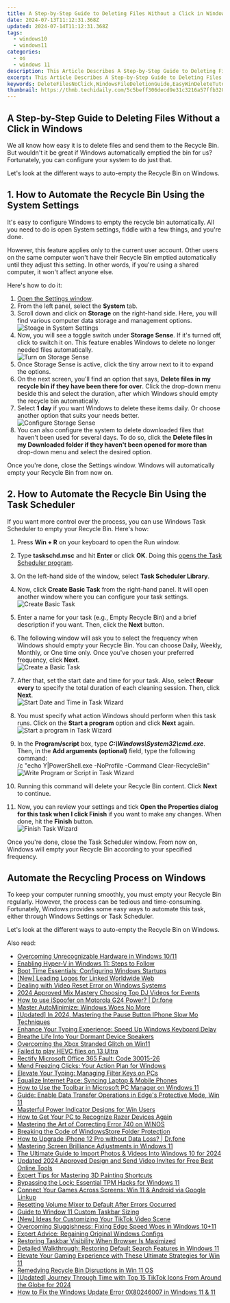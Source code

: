 ```yaml
---
title: A Step-by-Step Guide to Deleting Files Without a Click in Windows
date: 2024-07-13T11:12:31.368Z
updated: 2024-07-14T11:12:31.368Z
tags:
  - windows10
  - windows11
categories:
  - os
  - windows 11
description: This Article Describes A Step-by-Step Guide to Deleting Files Without a Click in Windows
excerpt: This Article Describes A Step-by-Step Guide to Deleting Files Without a Click in Windows
keywords: DeleteFilesNoClick,WindowsFileDeletionGuide,EasyWinDeleteTutorial,FilesRemoveWithoutClick,SafeDeleteWindowsFiles,ClicklessFileRemoval,SecureWinDeletionMethod
thumbnail: https://thmb.techidaily.com/5c5beff306decd9e31c3216a57ffb320c5012e1719fd0426ca459ec8dc06e9a5.jpg
---
```


## A Step-by-Step Guide to Deleting Files Without a Click in Windows

 We all know how easy it is to delete files and send them to the Recycle Bin. But wouldn't it be great if Windows automatically emptied the bin for us? Fortunately, you can configure your system to do just that.

 Let's look at the different ways to auto-empty the Recycle Bin on Windows.

## 1\. How to Automate the Recycle Bin Using the System Settings

 It's easy to configure Windows to empty the recycle bin automatically. All you need to do is open System settings, fiddle with a few things, and you're done.

 However, this feature applies only to the current user account. Other users on the same computer won't have their Recycle Bin emptied automatically until they adjust this setting. In other words, if you're using a shared computer, it won't affect anyone else.

 Here's how to do it:

1. [Open the Settings window](https://www.makeuseof.com/windows-ways-to-open-system-settings/).
2. From the left panel, select the **System** tab.
3. Scroll down and click on **Storage** on the right-hand side. Here, you will find various computer data storage and management options.  
![Stoage in System Settings](https://static1.makeuseofimages.com/wordpress/wp-content/uploads/2023/08/stoage-in-system-settings.jpg)
4. Now, you will see a toggle switch under **Storage Sense**. If it's turned off, click to switch it on. This feature enables Windows to delete no longer needed files automatically.  
![Turn on Storage Sense](https://static1.makeuseofimages.com/wordpress/wp-content/uploads/2023/08/turn-on-storage-sense.jpg)
5. Once Storage Sense is active, click the tiny arrow next to it to expand the options.
6. On the next screen, you'll find an option that says, **Delete files in my recycle bin if they have been there for over**. Click the drop-down menu beside this and select the duration, after which Windows should empty the recycle bin automatically.
7. Select **1 day** if you want Windows to delete these items daily. Or choose another option that suits your needs better.  
![Configure Storage Sense](https://static1.makeuseofimages.com/wordpress/wp-content/uploads/2023/08/configure-storage-sense.jpg)
8. You can also configure the system to delete downloaded files that haven't been used for several days. To do so, click the **Delete files in my Downloaded folder if they haven't been opened for more than** drop-down menu and select the desired option.

 Once you're done, close the Settings window. Windows will automatically empty your Recycle Bin from now on.

## 2\. How to Automate the Recycle Bin Using the Task Scheduler

 If you want more control over the process, you can use Windows Task Scheduler to empty your Recycle Bin. Here's how:

1. Press **Win + R** on your keyboard to open the Run window.
2. Type **taskschd.msc** and hit **Enter** or click **OK**. Doing this [opens the Task Scheduler program](https://www.makeuseof.com/windows-11-open-task-scheduler/).
3. On the left-hand side of the window, select **Task Scheduler Library**.
4. Now, click **Create Basic Task** from the right-hand panel. It will open another window where you can configure your task settings.  
![Create Basic Task](https://static1.makeuseofimages.com/wordpress/wp-content/uploads/2023/08/create-basic-task.jpg)
5. Enter a name for your task (e.g., Empty Recycle Bin) and a brief description if you want. Then, click the **Next** button.

1. The following window will ask you to select the frequency when Windows should empty your Recycle Bin. You can choose Daily, Weekly, Monthly, or One time only. Once you've chosen your preferred frequency, click **Next**.  
![Create a Basic Task](https://static1.makeuseofimages.com/wordpress/wp-content/uploads/2023/08/create-a-basic-task.jpg)
2. After that, set the start date and time for your task. Also, select **Recur every** to specify the total duration of each cleaning session. Then, click **Next**.  
![Start Date and Time in Task Wizard](https://static1.makeuseofimages.com/wordpress/wp-content/uploads/2023/08/start-date-and-time-in-task-wizard.jpg)
3. You must specify what action Windows should perform when this task runs. Click on the **Start a program** option and click **Next** again.  
![Start a program in Task Wizard](https://static1.makeuseofimages.com/wordpress/wp-content/uploads/2023/08/start-a-program-in-task-wizard.jpg)
4. In the **Program/script** box, type _**C:\\Windows\\System32\\cmd.exe**_. Then, in the **Add arguments (optional)** field, type the following command:  
/c "echo Y|PowerShell.exe -NoProfile -Command Clear-RecycleBin"  
![Write Program or Script in Task Wizard](https://static1.makeuseofimages.com/wordpress/wp-content/uploads/2023/08/write-program-or-script-in-task-wizard.jpg)
5. Running this command will delete your Recycle Bin content. Click **Next** to continue.
6. Now, you can review your settings and tick **Open the Properties dialog for this task when I click Finish** if you want to make any changes. When done, hit the **Finish** button.  
![Finish Task Wizard](https://static1.makeuseofimages.com/wordpress/wp-content/uploads/2023/08/finish-task-wizard.jpg)

 Once you're done, close the Task Scheduler window. From now on, Windows will empty your Recycle Bin according to your specified frequency.

## Automate the Recycling Process on Windows

 To keep your computer running smoothly, you must empty your Recycle Bin regularly. However, the process can be tedious and time-consuming. Fortunately, Windows provides some easy ways to automate this task, either through Windows Settings or Task Scheduler.

 Let's look at the different ways to auto-empty the Recycle Bin on Windows.



<ins class="adsbygoogle"
      style="display:block"
      data-ad-client="ca-pub-7571918770474297"
      data-ad-slot="8358498916"
      data-ad-format="auto"
      data-full-width-responsive="true"></ins>
<span class="atpl-alsoreadstyle">Also read:</span>
<div><ul>
<li><a href="https://win11.techidaily.com/overcoming-unrecognizable-hardware-in-windows-1011/"><u>Overcoming Unrecognizable Hardware in Windows 10/11</u></a></li>
<li><a href="https://win11.techidaily.com/enabling-hyper-v-in-windows-11-steps-to-follow/"><u>Enabling Hyper-V in Windows 11: Steps to Follow</u></a></li>
<li><a href="https://win11.techidaily.com/boot-time-essentials-configuring-windows-startups/"><u>Boot Time Essentials: Configuring Windows Startups</u></a></li>
<li><a href="https://discord-videos.techidaily.com/new-leading-logos-for-linked-worldwide-web/"><u>[New] Leading Logos for Linked Worldwide Web</u></a></li>
<li><a href="https://win11.techidaily.com/dealing-with-video-reset-error-on-windows-systems/"><u>Dealing with Video Reset Error on Windows Systems</u></a></li>
<li><a href="https://youtube-help.techidaily.com/2024-approved-mix-mastery-choosing-top-dj-videos-for-events/"><u>2024 Approved  Mix Mastery  Choosing Top DJ Videos for Events</u></a></li>
<li><a href="https://android-pokemon-go.techidaily.com/how-to-use-ispoofer-on-motorola-g24-power-drfone-by-drfone-virtual-android/"><u>How to use iSpoofer on Motorola G24 Power? | Dr.fone</u></a></li>
<li><a href="https://win11.techidaily.com/master-autominimize-windows-woes-no-more/"><u>Master AutoMinimize: Windows Woes No More</u></a></li>
<li><a href="https://on-screen-recording.techidaily.com/updated-in-2024-mastering-the-pause-button-iphone-slow-mo-techniques/"><u>[Updated] In 2024, Mastering the Pause Button  IPhone Slow Mo Techniques</u></a></li>
<li><a href="https://win11.techidaily.com/enhance-your-typing-experience-speed-up-windows-keyboard-delay/"><u>Enhance Your Typing Experience: Speed Up Windows Keyboard Delay</u></a></li>
<li><a href="https://win11.techidaily.com/breathe-life-into-your-dormant-device-speakers/"><u>Breathe Life Into Your Dormant Device Speakers</u></a></li>
<li><a href="https://win11.techidaily.com/overcoming-the-xbox-stranded-glitch-on-win11/"><u>Overcoming the Xbox Stranded Glitch on Win11</u></a></li>
<li><a href="https://phone-solutions.techidaily.com/failed-to-play-hevc-files-on-13-ultra-by-aiseesoft-video-converter-play-hevc-video-on-android/"><u>Failed to play HEVC files on 13 Ultra</u></a></li>
<li><a href="https://win11.techidaily.com/rectify-microsoft-office-365-fault-code-30015-26/"><u>Rectify Microsoft Office 365 Fault: Code 30015-26</u></a></li>
<li><a href="https://win11.techidaily.com/mend-freezing-clicks-your-action-plan-for-windows/"><u>Mend Freezing Clicks: Your Action Plan for Windows</u></a></li>
<li><a href="https://win11.techidaily.com/elevate-your-typing-managing-filter-keys-on-pcs/"><u>Elevate Your Typing: Managing Filter Keys on PCs</u></a></li>
<li><a href="https://win11.techidaily.com/equalize-internet-pace-syncing-laptop-and-mobile-phones/"><u>Equalize Internet Pace: Syncing Laptop & Mobile Phones</u></a></li>
<li><a href="https://win11.techidaily.com/how-to-use-the-toolbar-in-microsoft-pc-manager-on-windows-11/"><u>How to Use the Toolbar in Microsoft PC Manager on Windows 11</u></a></li>
<li><a href="https://win11.techidaily.com/guide-enable-data-transfer-operations-in-edges-protective-mode-win-11/"><u>Guide: Enable Data Transfer Operations in Edge's Protective Mode, Win 11</u></a></li>
<li><a href="https://win11.techidaily.com/masterful-power-indicator-designs-for-win-users/"><u>Masterful Power Indicator Designs for Win Users</u></a></li>
<li><a href="https://win11.techidaily.com/how-to-get-your-pc-to-recognize-razer-devices-again/"><u>How to Get Your PC to Recognize Razer Devices Again</u></a></li>
<li><a href="https://win11.techidaily.com/mastering-the-art-of-correcting-error-740-on-winos/"><u>Mastering the Art of Correcting Error 740 on WINOS</u></a></li>
<li><a href="https://win11.techidaily.com/breaking-the-code-of-windowsstore-folder-protection/"><u>Breaking the Code of WindowsStore Folder Protection</u></a></li>
<li><a href="https://review-topics.techidaily.com/how-to-upgrade-iphone-12-pro-without-data-loss-drfone-by-drfone-ios-system-repair-ios-system-repair/"><u>How to Upgrade iPhone 12 Pro without Data Loss? | Dr.fone</u></a></li>
<li><a href="https://win11.techidaily.com/mastering-screen-brilliance-adjustments-in-windows-11/"><u>Mastering Screen Brilliance Adjustments in Windows 11</u></a></li>
<li><a href="https://some-guidance.techidaily.com/the-ultimate-guide-to-import-photos-and-videos-into-windows-10-for-2024/"><u>The Ultimate Guide to Import  Photos & Videos Into Windows 10 for 2024</u></a></li>
<li><a href="https://smart-video-editing.techidaily.com/updated-2024-approved-design-and-send-video-invites-for-free-best-online-tools/"><u>Updated 2024 Approved Design and Send Video Invites for Free Best Online Tools</u></a></li>
<li><a href="https://win11.techidaily.com/expert-tips-for-mastering-3d-painting-shortcuts/"><u>Expert Tips for Mastering 3D Painting Shortcuts</u></a></li>
<li><a href="https://win11.techidaily.com/bypassing-the-lock-essential-tpm-hacks-for-windows-11/"><u>Bypassing the Lock: Essential TPM Hacks for Windows 11</u></a></li>
<li><a href="https://win11.techidaily.com/connect-your-games-across-screens-win-11-and-android-via-google-linkup/"><u>Connect Your Games Across Screens: Win 11 & Android via Google Linkup</u></a></li>
<li><a href="https://win11.techidaily.com/resetting-volume-mixer-to-default-after-errors-occurred/"><u>Resetting Volume Mixer to Default After Errors Occurred</u></a></li>
<li><a href="https://win11.techidaily.com/guide-to-window-11-custom-taskbar-sizing/"><u>Guide to Window 11 Custom Taskbar Sizing</u></a></li>
<li><a href="https://some-knowledge.techidaily.com/new-ideas-for-customizing-your-tiktok-video-scene/"><u>[New] Ideas for Customizing Your TikTok Video Scene</u></a></li>
<li><a href="https://win11.techidaily.com/overcoming-sluggishness-fixing-edge-speed-woes-in-windows-10plus11/"><u>Overcoming Sluggishness: Fixing Edge Speed Woes in Windows 10+11</u></a></li>
<li><a href="https://win11.techidaily.com/expert-advice-regaining-original-windows-configs/"><u>Expert Advice: Regaining Original Windows Configs</u></a></li>
<li><a href="https://win11.techidaily.com/restoring-taskbar-visibility-when-browser-is-maximized/"><u>Restoring Taskbar Visibility When Browser Is Maximized</u></a></li>
<li><a href="https://win11.techidaily.com/detailed-walkthrough-restoring-default-search-features-in-windows-11/"><u>Detailed Walkthrough: Restoring Default Search Features in Windows 11</u></a></li>
<li><a href="https://win11.techidaily.com/elevate-your-gaming-experience-with-these-ultimate-strategies-for-win-11/"><u>Elevate Your Gaming Experience with These Ultimate Strategies for Win 11</u></a></li>
<li><a href="https://win11.techidaily.com/remedying-recycle-bin-disruptions-in-win-11-os/"><u>Remedying Recycle Bin Disruptions in Win 11 OS</u></a></li>
<li><a href="https://tiktok-video-files.techidaily.com/updated-journey-through-time-with-top-15-tiktok-icons-from-around-the-globe-for-2024/"><u>[Updated] Journey Through Time with Top 15 TikTok Icons From Around the Globe for 2024</u></a></li>
<li><a href="https://win11.techidaily.com/how-to-fix-the-windows-update-error-0x80246007-in-windows-11-and-11/"><u>How to Fix the Windows Update Error 0X80246007 in Windows 11 & 11</u></a></li>
</ul></div>

